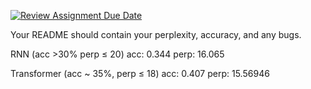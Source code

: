 [![Review Assignment Due Date](https://classroom.github.com/assets/deadline-readme-button-24ddc0f5d75046c5622901739e7c5dd533143b0c8e959d652212380cedb1ea36.svg)](https://classroom.github.com/a/L_fpc3jZ)

Your README should contain your perplexity, accuracy, and any bugs.

RNN (acc >30% perp ≤ 20)
acc: 0.344	 perp: 16.065

Transformer (acc ~ 35%, perp ≤ 18)
acc: 0.407	 perp: 15.56946